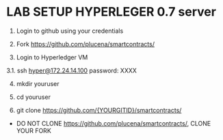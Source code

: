 LAB SETUP HYPERLEGER 0.7 server
================================

1. Login to github using your credentials

2. Fork https://github.com/plucena/smartcontracts/

3. Login to Hyperledger VM
  
3.1. ssh hyper@172.24.14.100
      password: XXXX

4. mkdir youruser

5. cd youruser

6. git clone https://github.com/{YOURGITID}/smartcontracts/

* DO NOT CLONE https://github.com/plucena/smartcontracts/, CLONE YOUR FORK





